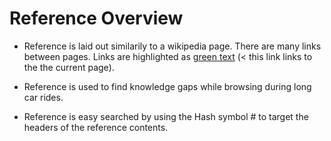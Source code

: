 # Reference Overview

- Reference is laid out similarily to a wikipedia page. There are many links between pages. Links are highlighted as [green text](/reference/Overview) (< this link links to the the current page).

- Reference is used to find knowledge gaps while browsing during long car rides.

- Reference is easy searched by using the Hash symbol # to target the headers of the reference contents.